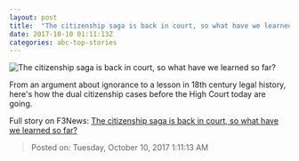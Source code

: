 ```yaml
---
layout: post
title:  "The citizenship saga is back in court, so what have we learned so far?"
date: 2017-10-10 01:11:13Z
categories: abc-top-stories
---
```


![The citizenship saga is back in court, so what have we learned so far?](http://www.abc.net.au/news/image/8804944-1x1-700x700.jpg)

From an argument about ignorance to a lesson in 18th century legal history, here's how the dual citizenship cases before the High Court today are going.


Full story on F3News: [The citizenship saga is back in court, so what have we learned so far?](http://www.f3nws.com/n/sqGaYE)

> Posted on: Tuesday, October 10, 2017 1:11:13 AM
